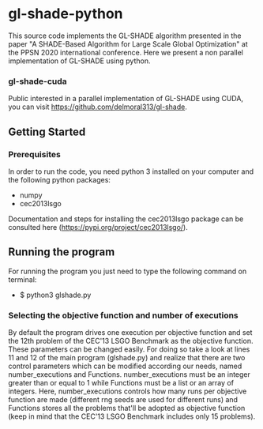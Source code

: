 # gl-shade-python
This source code implements the GL-SHADE algorithm presented in the paper "A SHADE-Based Algorithm for Large Scale Global Optimization" at the PPSN 2020 international conference. Here we present a non parallel implementation of GL-SHADE using python.

### gl-shade-cuda
Public interested in a parallel implementation of GL-SHADE using CUDA, you can visit https://github.com/delmoral313/gl-shade. 

## Getting Started

### Prerequisites
In order to run the code, you need python 3 installed on your computer and the following python packages: 
- numpy 
- cec2013lsgo  

Documentation and steps for installing the cec2013lsgo package can be consulted here (https://pypi.org/project/cec2013lsgo/).

## Running the program 
For running the program you just need to type the following command on terminal:
- $ python3 glshade.py 

### Selecting the objective function and number of executions
By default the program drives one execution per objective function and set the 12th problem of the CEC'13 LSGO Benchmark as the objective function. These parameters can be changed easily. For doing so take a look at lines 11 and 12 of the main program (glshade.py) and realize that there are two control parameters which can be modified according our needs, named number_executions and Functions. number_executions must be an integer greater than or equal to 1 while Functions must be a list or an array of integers. Here, number_executions controls how many runs per objective function are made (different rng seeds are used for different runs) and Functions stores all the problems that'll be adopted as objective function (keep in mind that the CEC'13 LSGO Benchmark includes only 15 problems).   
